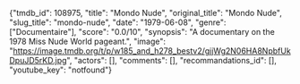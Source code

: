 {"tmdb_id": 108975, "title": "Mondo Nude", "original_title": "Mondo Nude", "slug_title": "mondo-nude", "date": "1979-06-08", "genre": ["Documentaire"], "score": "0.0/10", "synopsis": "A documentary on the 1978 Miss Nude World pageant.", "image": "https://image.tmdb.org/t/p/w185_and_h278_bestv2/gjjWg2N06HA8NpbfUkDpuJD5rKD.jpg", "actors": [], "comments": [], "recommandations_id": [], "youtube_key": "notfound"}